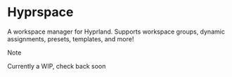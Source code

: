 # Hyprspace

A workspace manager for Hyprland. Supports workspace groups, dynamic assignments, presets, templates, and more!

> [!NOTE]
> Currently a WIP, check back soon